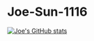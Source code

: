﻿# Joe-Sun-1116
 [![ Joe's GitHub stats](https://github-readme-stats.vercel.app/api?username=Joe-Sun-1116&theme=nightowlshow&icons=true&hide=stars,prs,issues,contribs)](https://github.com/anuraghazra/github-readme-stats)
